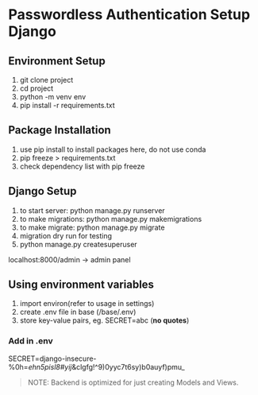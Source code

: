 # Passwordless Authentication Setup Django

## Environment Setup 
1. git clone project
2. cd project
3. python -m venv env
4. pip install -r requirements.txt

## Package Installation
1. use pip install to install packages here, do not use conda
2. pip freeze > requirements.txt
3. check dependency list with pip freeze

## Django Setup
1. to start server: python manage.py runserver
2. to make migrations: python manage.py makemigrations
3. to make migrate: python manage.py migrate
4. migration dry run for testing 
5. python manage.py createsuperuser

localhost:8000/admin -> admin panel

## Using environment variables
1. import environ(refer to usage in settings)
2. create .env file in base (/base/.env)
3. store key-value pairs, eg. SECRET=abc (**no quotes**)

### Add in .env 
SECRET=django-insecure-%0h=*ehn5pisl8#yij*&clgfg!^9)0yyc7t6sy)b0auyf)pmu_

> NOTE: Backend is optimized for just creating Models and Views. 
